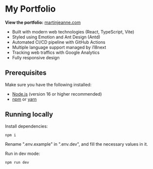 # My Portfolio
**View the portfolio:** [martinjeanne.com](https://martinjeanne.com/)  
- Built with modern web technologies (React, TypeScript, Vite)
- Styled using Emotion and Ant Design (Antd)
- Automated CI/CD pipeline with GitHub Actions
- Multiple language support managed by i18next
- Tracking web traffics with Google Analytics
- Fully responsive design

## Prerequisites
Make sure you have the following installed:
- [Node.js](https://nodejs.org/) (version 16 or higher recommended)
- [npm](https://www.npmjs.com/) or [yarn](https://yarnpkg.com/)

## Running locally
Install dependencies:
```bash
npm i
```

Rename ".env.example" in ".env.dev", and fill the necessary values in it.

Run in dev mode:
```bash
npm run dev
```